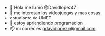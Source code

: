 - 👋 Hola me llamo @Davidlopez47
- 👀 me interesan los videojuegos y mas cosas 
- estudiante de UMET
- 🌱 estoy apriendiendo programacion
- 📫 mi correo es  gdavidlopezrj@gmail.com

<!---
Davidlopez47/Davidlopez47 is a ✨ special ✨ repository because its `README.md` (this file) appears on your GitHub profile.
You can click the Preview link to take a look at your changes.
--->
